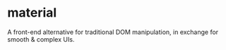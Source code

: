 material
========

A front-end alternative for traditional DOM manipulation, in exchange for smooth &amp; complex UIs.
